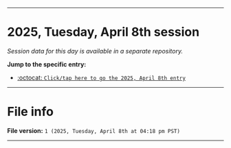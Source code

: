 
***

# 2025, Tuesday, April 8th session

_Session data for this day is available in a separate repository._

**Jump to the specific entry:**

- [:octocat: `Click/tap here to go the 2025, April 8th entry`](https://github.com/seanpm2001/SeansLifeArchive_Images_TinyTower_Y2025/tree/SeansLifeArchive_Images_TinyTower_Y2025_Main-dev/2025/04_April/08/)

***

# File info

**File version:** `1 (2025, Tuesday, April 8th at 04:18 pm PST)`

***
